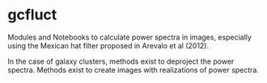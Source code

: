 # gcfluct
Modules and Notebooks to calculate power spectra in images, especially using
the Mexican hat filter proposed in Arevalo et al (2012).

In the case of galaxy clusters, methods exist to deproject the power spectra.
Methods exist to create images with realizations of power spectra.


